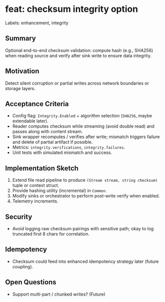 # feat: checksum integrity option

Labels: enhancement, integrity

## Summary

Optional end-to-end checksum validation: compute hash (e.g., SHA256) when reading source and verify after sink write to ensure data integrity.

## Motivation

Detect silent corruption or partial writes across network boundaries or storage layers.

## Acceptance Criteria

- Config flag: `Integrity.Enabled` + algorithm selection (`SHA256`, maybe extendable later).
- Reader computes checksum while streaming (avoid double read) and passes along with content stream.
- Sink wrapper recomputes / verifies after write; mismatch triggers failure and delete of partial artifact if possible.
- Metrics: `integrity.verifications`, `integrity.failures`.
- Unit tests with simulated mismatch and success.

## Implementation Sketch

1. Extend file read pipeline to produce `(Stream stream, string checksum)` tuple or context struct.
2. Provide hashing utility (incremental) in `Common`.
3. Modify sinks or orchestrator to perform post-write verify when enabled.
4. Telemetry increments.

## Security

- Avoid logging raw checksum pairings with sensitive path; okay to log truncated first 8 chars for correlation.

## Idempotency

- Checksum could feed into enhanced idempotency strategy later (future coupling).

## Open Questions

- Support multi-part / chunked writes? (Future)
